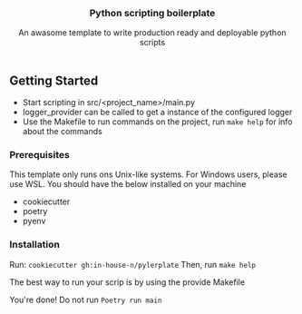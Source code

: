 <a name="readme-top"></a>

<!-- PROJECT LOGO -->
<br />
<div align="center">
<h3 align="center">Python scripting boilerplate</h3>
  <p align="center">
    An awasome template to write production ready and deployable python scripts
    <br />
    <br />
  </p>
</div>

<!-- GETTING STARTED -->
## Getting Started
- Start scripting in src/<project_name>/main.py
- logger_provider can be called to get a instance of the configured logger
- Use the Makefile to run commands on the project, run `make help` for info about the commands

### Prerequisites
This template only runs ons Unix-like systems. For Windows users, please use WSL.
You should have the below installed on your machine
- cookiecutter
- poetry
- pyenv

### Installation
Run:
`cookiecutter gh:in-house-n/pylerplate`
Then, run
`make help`

The best way to run your scrip is by using the provide Makefile

You're done!
Do not run `Poetry run main`


